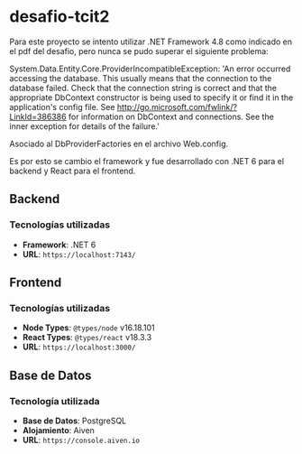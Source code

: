 # desafio-tcit2

Para este proyecto se intento utilizar .NET Framework 4.8 como indicado en el pdf del desafio, pero nunca se pudo superar el siguiente problema:

System.Data.Entity.Core.ProviderIncompatibleException: 'An error occurred accessing the database. This usually means that the connection to the database failed. Check that the connection string is correct and that the appropriate DbContext constructor is being used to specify it or find it in the application's config file. See http://go.microsoft.com/fwlink/?LinkId=386386 for information on DbContext and connections. See the inner exception for details of the failure.'

Asociado al DbProviderFactories en el archivo Web.config.

Es por esto se cambio el framework y fue desarrollado con .NET 6 para el backend y React para el frontend.

## Backend

### Tecnologías utilizadas
- **Framework**: .NET 6
- **URL**: `https://localhost:7143/`

## Frontend

### Tecnologías utilizadas
- **Node Types**: `@types/node` v16.18.101
- **React Types**: `@types/react` v18.3.3
- **URL**: `https://localhost:3000/`

## Base de Datos

### Tecnología utilizada
- **Base de Datos**: PostgreSQL
- **Alojamiento**: Aiven
- **URL**: `https://console.aiven.io`

